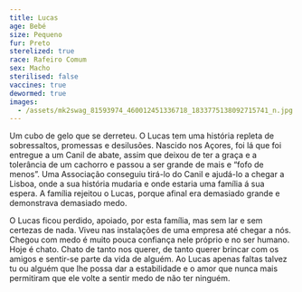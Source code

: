 ```yaml
---
title: Lucas
age: Bebé
size: Pequeno
fur: Preto
sterelized: true
race: Rafeiro Comum
sex: Macho
sterilised: false
vaccines: true
dewormed: true
images:
  - /assets/mk2swag_81593974_460012451336718_1833775138092715741_n.jpg
---
```

Um cubo de gelo que se derreteu. O Lucas tem uma história repleta de sobressaltos, promessas e desilusões. Nascido nos Açores, foi lá que foi entregue a um Canil de abate, assim que deixou de ter a graça e a tolerância de um cachorro e passou a ser grande de mais e “fofo de menos”. Uma Associação conseguiu tirá-lo do Canil e ajudá-lo a chegar a Lisboa, onde a sua história mudaria e onde estaria uma família á sua espera. A família rejeitou o Lucas, porque afinal era demasiado grande e demonstrava demasiado medo.

O Lucas ficou perdido, apoiado, por esta família, mas sem lar e sem certezas de nada. Viveu nas instalações de uma empresa até chegar a nós. Chegou com medo é muito pouca confiança nele próprio e no ser humano. Hoje é chato. Chato de tanto nos querer, de tanto querer brincar com os amigos e sentir-se parte da vida de alguém. Ao Lucas apenas faltas talvez tu ou alguém que lhe possa dar a estabilidade e o amor que nunca mais permitiram que ele volte a sentir medo de não ter ninguém.